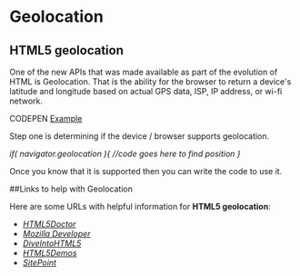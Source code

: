 # Geolocation

## HTML5 geolocation

One of the new APIs that was made available as part of the evolution of HTML is Geolocation. That is the ability for the browser to return a device's latitude and longitude based on actual GPS data, ISP, IP address, or wi-fi network.

CODEPEN [Example](http://codepen.io/mad-d/pen/mymOBy?editors=101 "geolocation")

Step one is determining if the device / browser supports geolocation.

*if( navigator.geolocation ){ 
  //code goes here to find position
}*

Once you know that it is supported then you can write the code to use it.

##Links to help with Geolocation

Here are some URLs with helpful information for **HTML5 geolocation**:

- *[HTML5Doctor](http://html5doctor.com/finding-your-position-with-geolocation/ "HTML5Doctor")*
- *[Mozilla Developer](https://developer.mozilla.org/en/docs/WebAPI/Using_geolocation "Mozilla Developer")*
- *[DiveIntoHTML5](http://diveintohtml5.info/geolocation.html "DiveIntoHTML5")*
- *[HTML5Demos](http://html5demos.com/geo "HTML5Demos")*
- *[SitePoint](http://www.sitepoint.com/html5-geolocation/ "SitePoint")*
